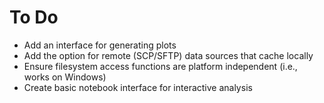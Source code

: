 To Do
=====

  * Add an interface for generating plots
  * Add the option for remote (SCP/SFTP) data sources that cache locally
  * Ensure filesystem access functions are platform independent (i.e., works on Windows)
  * Create basic notebook interface for interactive analysis
